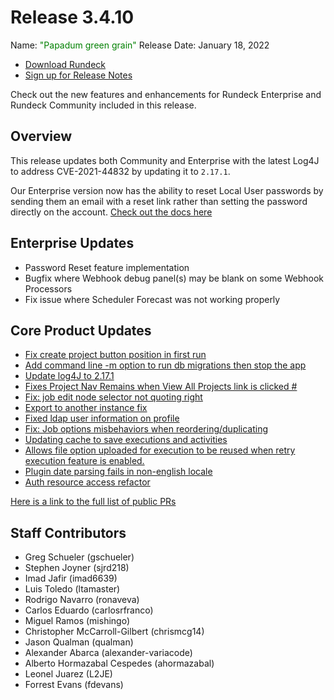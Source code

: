 # Release 3.4.10

Name: <span style="color: green"><span class="glyphicon glyphicon-grain"></span> "Papadum green grain"</span>
Release Date: January 18, 2022

- [Download Rundeck](https://download.rundeck.com/)
- [Sign up for Release Notes](https://www.rundeck.com/release-notes-signup)

Check out the new features and enhancements for Rundeck Enterprise and Rundeck Community included in this release.

## Overview

This release updates both Community and Enterprise with the latest Log4J to address CVE-2021-44832 by updating it to `2.17.1`.

Our Enterprise version now has the ability to reset Local User passwords by sending them an email with a reset link rather than setting the password directly on the account.  [Check out the docs here](/manual/user-management/password-reset.md)

## Enterprise Updates

* Password Reset feature implementation
* Bugfix where Webhook debug panel(s) may be blank on some Webhook Processors
* Fix issue where Scheduler Forecast was not working properly


## Core Product Updates

* [Fix create project button position in first run](https://github.com/rundeck/rundeck/pull/7482)
* [Add command line -m option to run db migrations then stop the app](https://github.com/rundeck/rundeck/pull/7476)
* [Update log4J to 2.17.1](https://github.com/rundeck/rundeck/pull/7466)
* [Fixes Project Nav Remains when View All Projects link is clicked #](https://github.com/rundeck/rundeck/pull/7465)
* [Fix: job edit node selector not quoting right](https://github.com/rundeck/rundeck/pull/7462)
* [Export to another instance fix](https://github.com/rundeck/rundeck/pull/7436)
* [Fixed ldap user information on profile](https://github.com/rundeck/rundeck/pull/7434)
* [Fix: Job options misbehaviors when reordering/duplicating](https://github.com/rundeck/rundeck/pull/7420)
* [Updating cache to save executions and activities](https://github.com/rundeck/rundeck/pull/7407)
* [Allows file option uploaded for execution to be reused when retry execution feature is enabled.](https://github.com/rundeck/rundeck/pull/7402)
* [Plugin date parsing fails in non-english locale](https://github.com/rundeck/rundeck/pull/7400)
* [Auth resource access refactor](https://github.com/rundeck/rundeck/pull/7281)



[Here is a link to the full list of public PRs](https://github.com/rundeck/rundeck/pulls?q=is%3Apr+milestone%3A3.4.10+is%3Aclosed)

## Staff Contributors

* Greg Schueler (gschueler)
* Stephen Joyner (sjrd218)
* Imad Jafir (imad6639)
* Luis Toledo (ltamaster)
* Rodrigo Navarro (ronaveva)
* Carlos Eduardo (carlosrfranco)
* Miguel Ramos (mishingo)
* Christopher McCarroll-Gilbert (chrismcg14)
* Jason Qualman (qualman)
* Alexander Abarca (alexander-variacode)
* Alberto Hormazabal Cespedes (ahormazabal)
* Leonel Juarez (L2JE)
* Forrest Evans (fdevans)
